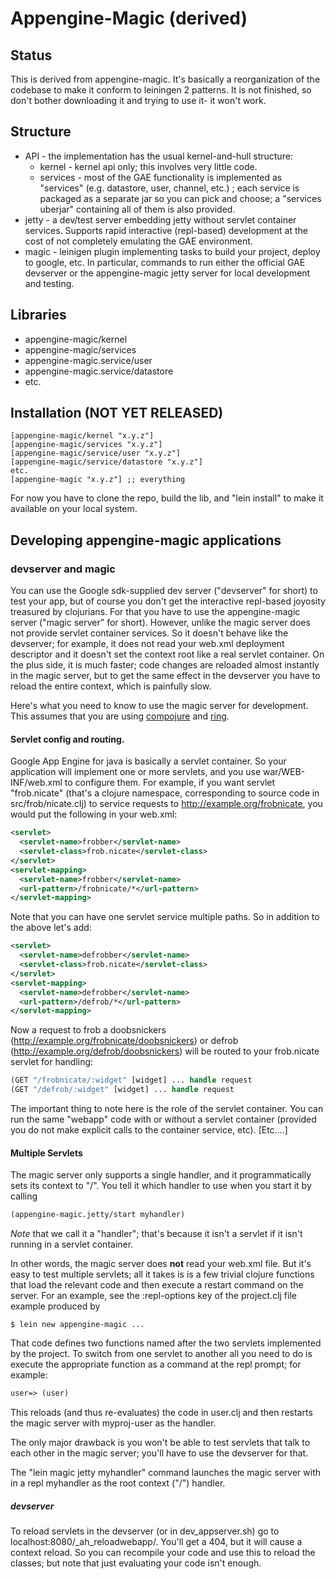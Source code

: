 # Appengine-Magic (derived)

## Status

This is derived from appengine-magic.  It's basically a reorganization
of the codebase to make it conform to leiningen 2 patterns.  It is not
finished, so don't bother downloading it and trying to use it- it
won't work.

## Structure

 * API - the implementation has the usual kernel-and-hull structure:
   * kernel - kernel api only; this involves very little code.
   * services - most of the GAE functionality is implemented as "services"
     (e.g. datastore, user, channel, etc.) ; each service is packaged
     as a separate jar so you can pick and choose; a "services
     uberjar" containing all of them is also provided.
 * jetty - a dev/test server embedding jetty without servlet container
   services.  Supports rapid interactive (repl-based) development at
   the cost of not completely emulating the GAE environment.
 * magic - leinigen plugin implementing tasks to build your project,
   deploy to google, etc.  In particular, commands to run either the
   official GAE devserver or the appengine-magic jetty server for
   local development and testing.

## Libraries

 * appengine-magic/kernel
 * appengine-magic/services
 * appengine-magic.service/user
 * appengine-magic.service/datastore
 * etc.

## Installation (NOT YET RELEASED)

    [appengine-magic/kernel "x.y.z"]
    [appengine-magic/services "x.y.z"]
    [appengine-magic/service/user "x.y.z"]
    [appengine-magic/service/datastore "x.y.z"]
    etc.
    [appengine-magic "x.y.z"] ;; everything

For now you have to clone the repo, build the lib, and "lein install"
to make it available on your local system.

## Developing appengine-magic applications

### devserver and magic

You can use the Google sdk-supplied dev server ("devserver" for short)
to test your app, but of course you don't get the interactive
repl-based joyosity treasured by clojurians.  For that you have to use
the appengine-magic server ("magic server" for short).  However,
unlike the magic server does not provide servlet container services.
So it doesn't behave like the devserver; for example, it does not read
your web.xml deployment descriptor and it doesn't set the context root
like a real servlet container.  On the plus side, it is much faster;
code changes are reloaded almost instantly in the magic server, but to
get the same effect in the devserver you have to reload the entire
context, which is painfully slow.

Here's what you need to know to use the magic server for development.
This assumes that you are using [compojure](git://github.com/weavejester/compojure.git) and [ring](https://github.com/ring-clojure/ring).

#### Servlet config and routing.

Google App Engine for java is basically a servlet container.  So your
application will implement one or more servlets, and you use
war/WEB-INF/web.xml to configure them.  For example, if you want
servlet "frob.nicate" (that's a clojure namespace, corresponding to
source code in src/frob/nicate.clj) to service requests to
http://example.org/frobnicate, you would put the following in your
web.xml:

```xml
<servlet>
  <servlet-name>frobber</servlet-name>
  <servlet-class>frob.nicate</servlet-class>
</servlet>
<servlet-mapping>
  <servlet-name>frobber</servlet-name>
  <url-pattern>/frobnicate/*</url-pattern>
</servlet-mapping>
```

Note that you can have one servlet service multiple paths.  So in addition to the above let's add:

```xml
<servlet>
  <servlet-name>defrobber</servlet-name>
  <servlet-class>frob.nicate</servlet-class>
</servlet>
<servlet-mapping>
  <servlet-name>defrobber</servlet-name>
  <url-pattern>/defrob/*</url-pattern>
</servlet-mapping>
```

Now a request to frob a doobsnickers
(http://example.org/frobnicate/doobsnickers) or defrob
(http://example.org/defrob/doobsnickers) will be routed to your
frob.nicate servlet for handling:

```clojure
(GET "/frobnicate/:widget" [widget] ... handle request
(GET "/defrob/:widget" [widget] ... handle request
```

The important thing to note here is the role of the servlet container.
You can run the same "webapp" code with or without a servlet container
(provided you do not make explicit calls to the container service,
etc).  [Etc....]

#### Multiple Servlets

The magic server only supports a single handler, and it
programmatically sets its context to "/".  You tell it which handler
to use when you start it by calling

```clojure
(appengine-magic.jetty/start myhandler)
```

*Note* that we call it a "handler"; that's because it isn't a servlet
 if it isn't running in a servlet container.

In other words, the magic server does **not** read your web.xml file.
But it's easy to test multiple servlets; all it takes is is a few
trivial clojure functions that load the relevant code and then execute
a restart command on the server.  For an example, see the
:repl-options key of the project.clj file example produced by

```shell
$ lein new appengine-magic ...
```

That code defines two functions named after the two servlets
implemented by the project.  To switch from one servlet to another all
you need to do is execute the appropriate function as a command at the
repl prompt; for example:
```clojure
user=> (user)
```

This reloads (and thus re-evaluates) the code in user.clj and then
restarts the magic server with myproj-user as the handler.

The only major drawback is you won't be able to test servlets that
talk to each other in the magic server; you'll have to use the
devserver for that.

The "lein magic jetty myhandler" command launches the magic server
with in a repl myhandler as the root context ("/") handler.

##### devserver

To reload servlets in the devserver (or in dev_appserver.sh) go to
localhost:8080/_ah_reloadwebapp/.  You'll get a 404, but it will cause
a context reload.  So you can recompile your code and use this to
reload the classes; but note that just evaluating your code isn't
enough.